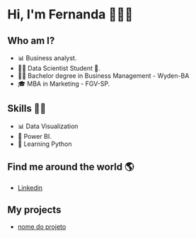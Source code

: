 # **Hi, I'm Fernanda** 👩‍💻👋 
###  


## Who am I? 
* 📊 Business analyst.
* 👩‍💻 Data Scientist Student 🥰.
* 👩‍🎓 Bachelor degree  in Business Management - Wyden-BA 
* 🎓 MBA in Marketing - FGV-SP.

## Skills 👩‍💻

* 📊 Data Visualization
* 🧮 Power BI.
* 🐍 Learning Python


## Find me around the world :earth_americas:

*  [Linkedin](https://www.linkedin.com/in/fernandacamerafigueirabarbosa//)

## **My projects**

* [nome do projeto](https://github.com/fernandacfb/fernandacfb)



